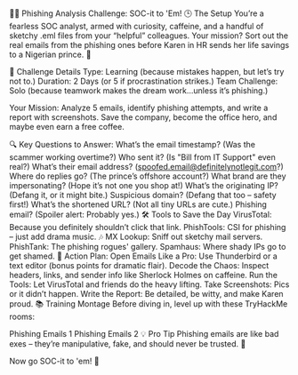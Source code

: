 
🕵️‍♂️ Phishing Analysis Challenge: SOC-it to 'Em!
🕒 The Setup
You’re a fearless SOC analyst, armed with curiosity, caffeine, and a handful of sketchy .eml files from your “helpful” colleagues. Your mission? Sort out the real emails from the phishing ones before Karen in HR sends her life savings to a Nigerian prince. 📨

🎯 Challenge Details
Type: Learning (because mistakes happen, but let’s try not to.)
Duration: 2 Days (or 5 if procrastination strikes.)
Team Challenge: Solo (because teamwork makes the dream work...unless it’s phishing.)

Your Mission:
Analyze 5 emails, identify phishing attempts, and write a report with screenshots. Save the company, become the office hero, and maybe even earn a free coffee.

🔍 Key Questions to Answer:
What’s the email timestamp? (Was the scammer working overtime?)
Who sent it? (Is "Bill from IT Support" even real?)
What’s their email address? (spoofed.email@definitelynotlegit.com?)
Where do replies go? (The prince’s offshore account?)
What brand are they impersonating? (Hope it’s not one you shop at!)
What’s the originating IP? (Defang it, or it might bite.)
Suspicious domain? (Defang that too – safety first!)
What’s the shortened URL? (Not all tiny URLs are cute.)
Phishing email? (Spoiler alert: Probably yes.)
🛠️ Tools to Save the Day
VirusTotal: Because you definitely shouldn’t click that link.
PhishTools: CSI for phishing – just add drama music. 🎶
MX Lookup: Sniff out sketchy mail servers.
PhishTank: The phishing rogues' gallery.
Spamhaus: Where shady IPs go to get shamed.
🚨 Action Plan:
Open Emails Like a Pro: Use Thunderbird or a text editor (bonus points for dramatic flair).
Decode the Chaos: Inspect headers, links, and sender info like Sherlock Holmes on caffeine.
Run the Tools: Let VirusTotal and friends do the heavy lifting.
Take Screenshots: Pics or it didn’t happen.
Write the Report: Be detailed, be witty, and make Karen proud.
📚 Training Montage
Before diving in, level up with these TryHackMe rooms:

Phishing Emails 1
Phishing Emails 2
💡 Pro Tip
Phishing emails are like bad exes – they’re manipulative, fake, and should never be trusted. 🛑

Now go SOC-it to 'em! 🎉
